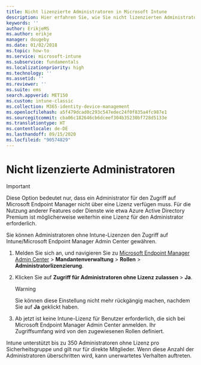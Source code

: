 ```yaml
---
title: Nicht lizenzierte Administratoren in Microsoft Intune
description: Hier erfahren Sie, wie Sie nicht lizenzierten Administratoren die Zugriffsberechtigungen für Intune gewähren.
keywords: ''
author: ErikjeMS
ms.author: erikje
manager: dougeby
ms.date: 01/02/2018
ms.topic: how-to
ms.service: microsoft-intune
ms.subservice: fundamentals
ms.localizationpriority: high
ms.technology: ''
ms.assetid: ''
ms.reviewer: ''
ms.suite: ems
search.appverid: MET150
ms.custom: intune-classic
ms.collection: M365-identity-device-management
ms.openlocfilehash: a5f479dcad0c293c547edec24f0f835a4fc987e1
ms.sourcegitcommit: cba06c182646cb6dceef304b35230bf728d5133e
ms.translationtype: HT
ms.contentlocale: de-DE
ms.lasthandoff: 09/15/2020
ms.locfileid: "90574829"
---
```

# <a name="unlicensed-admins"></a>Nicht lizenzierte Administratoren

> [!Important]
> Diese Option bedeutet nur, dass ein Administrator für den Zugriff auf Microsoft Endpoint Manager nicht über eine Lizenz verfügen muss. Für die Nutzung anderer Features oder Dienste wie etwa Azure Active Directory Premium ist möglicherweise weiterhin eine Lizenz für den Administrator erforderlich.

Sie können Administratoren ohne Intune-Lizenzen den Zugriff auf Intune/Microsoft Endpoint Manager Admin Center gewähren.

1. Melden Sie sich an, und navigieren Sie zu [Microsoft Endpoint Manager Admin Center](https://go.microsoft.com/fwlink/?linkid=2109431) > **Mandantenverwaltung** > **Rollen** > **Administratorlizenzierung**.
2. Klicken Sie auf **Zugriff für Administratoren ohne Lizenz zulassen** > **Ja**.
    >[!WARNING]
    >Sie können diese Einstellung nicht mehr rückgängig machen, nachdem Sie auf **Ja** geklickt haben.

3. Ab jetzt ist keine Intune-Lizenz für Benutzer erforderlich, die sich bei Microsoft Endpoint Manager Admin Center anmelden. Ihr Zugriffsumfang wird von den zugewiesenen Rollen definiert.

Intune unterstützt bis zu 350 Administratoren ohne Lizenz pro Sicherheitsgruppe und gilt nur für direkte Mitglieder. Wenn diese Anzahl der Administratoren überschritten wird, kann unerwartetes Verhalten auftreten.




